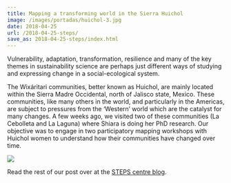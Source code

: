```yaml
---
title: Mapping a transforming world in the Sierra Huichol
image: /images/portadas/huichol-3.jpg
date: 2018-04-25
url: /2018-04-25-steps/
save_as: 2018-04-25-steps/index.html
---
```


Vulnerability, adaptation, transformation, resilience and many of the
key themes in sustainability science are perhaps just different ways
of studying and expressing change in a social-ecological system.

The Wixáritari communities, better known as Huichol, are mainly
located within the Sierra Madre Occidental, north of Jalisco state,
Mexico. These communities, like many others in the world, and
particularly in the Americas, are subject to pressures from the
‘Western’ world which are the catalyst for many changes. A few weeks
ago, we visited two of these communities (La Cebolleta and La Laguna)
where Shiara is doing her PhD research. Our objective was to engage in
two participatory mapping workshops with Huichol women to understand
how their communities have changed over time.

<img src="https://steps-centre.org/wp-content/uploads/2018/04/huichol-5.jpg">


Read the rest of our post over at the [STEPS centre blog](https://steps-centre.org/blog/mapping-transforming-world-sierra-huichol-mexico/).
